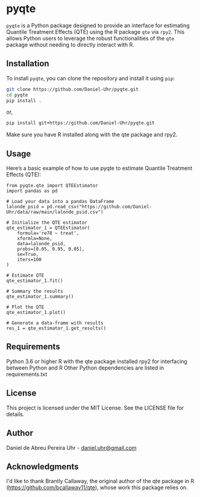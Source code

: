 # pyqte

`pyqte` is a Python package designed to provide an interface for estimating Quantile Treatment Effects (QTE) using the R package `qte` via `rpy2`. This allows Python users to leverage the robust functionalities of the `qte` package without needing to directly interact with R.

## Installation

To install `pyqte`, you can clone the repository and install it using `pip`:

```bash
git clone https://github.com/Daniel-Uhr/pyqte.git
cd pyqte
pip install .
```
or,

```bash
pip install git+https://github.com/Daniel-Uhr/pyqte.git
```

Make sure you have R installed along with the qte package and rpy2.

## Usage
Here’s a basic example of how to use pyqte to estimate Quantile Treatment Effects (QTE):

```
from pyqte.qte import QTEEstimator
import pandas as pd

# Load your data into a pandas DataFrame
lalonde_psid = pd.read_csv("https://github.com/Daniel-Uhr/data/raw/main/lalonde_psid.csv")

# Initialize the QTE estimator
qte_estimator_1 = QTEEstimator(
    formula='re78 ~ treat', 
    xformla=None,  
    data=lalonde_psid, 
    probs=[0.05, 0.95, 0.05],  
    se=True,                  
    iters=100                 
)

# Estimate QTE
qte_estimator_1.fit()

# Summary the results
qte_estimator_1.summary()

# Plot the QTE
qte_estimator_1.plot()

# Generate a data-frame with results
res_1 = qte_estimator_1.get_results()
```
## Requirements

Python 3.6 or higher
R with the qte package installed
rpy2 for interfacing between Python and R
Other Python dependencies are listed in requirements.txt

## License
This project is licensed under the MIT License. See the LICENSE file for details.

## Author
Daniel de Abreu Pereira Uhr - daniel.uhr@gmail.com

## Acknowledgments
I'd like to thank Brantly Callaway, the original author of the qte package in R (https://github.com/bcallaway11/qte), whose work this package relies on.
